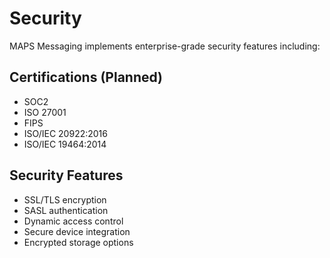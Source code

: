 # Security

MAPS Messaging implements enterprise-grade security features including:

## Certifications (Planned)
- SOC2
- ISO 27001
- FIPS
- ISO/IEC 20922:2016
- ISO/IEC 19464:2014

## Security Features
- SSL/TLS encryption
- SASL authentication
- Dynamic access control
- Secure device integration
- Encrypted storage options
